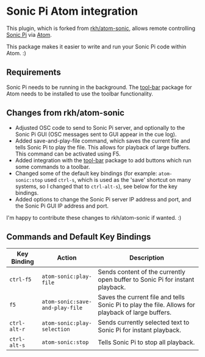 # Sonic Pi Atom integration

This plugin, which is forked from [rkh/atom-sonic](https://github.com/rkh/atom-sonic), allows remote controlling [Sonic Pi](http://sonic-pi.net/) via [Atom](https://atom.io/).

This package makes it easier to write and run your Sonic Pi code within Atom. :)

## Requirements

Sonic Pi needs to be running in the background.
The [tool-bar](https://atom.io/packages/tool-bar) package for Atom needs to be installed to use the toolbar functionality.

## Changes from rkh/atom-sonic
* Adjusted OSC code to send to Sonic Pi server, and optionally to the Sonic Pi GUI (OSC messages sent to GUI appear in the cue log).
* Added save-and-play-file command, which saves the current file and tells Sonic Pi to play the file. This allows for playback of large buffers. This command can be activated using F5.
* Added integration with the [tool-bar](https://atom.io/packages/tool-bar) package to add buttons which run some commands to a toolbar.
* Changed some of the default key bindings (for example: `atom-sonic:stop` used `ctrl-s`, which is used as the 'save' shortcut on many systems, so I changed that to `ctrl-alt-s`), see below for the key bindings.
* Added options to change the Sonic Pi server IP address and port, and the Sonic Pi GUI IP address and port.

I'm happy to contribute these changes to rkh/atom-sonic if wanted. :)

## Commands and Default Key Bindings

 Key Binding  | Action                         | Description
--------------|--------------------------------|-----------------
 `ctrl-f5`    | `atom-sonic:play-file`         | Sends content of the currently open buffer to Sonic Pi for instant playback.
 `f5`         | `atom-sonic:save-and-play-file`| Saves the current file and tells Sonic Pi to play the file. Allows for playback of large buffers.
 `ctrl-alt-r` | `atom-sonic:play-selection`    | Sends currently selected text to Sonic Pi for instant playback.
 `ctrl-alt-s` | `atom-sonic:stop`              | Tells Sonic Pi to stop all playback.
